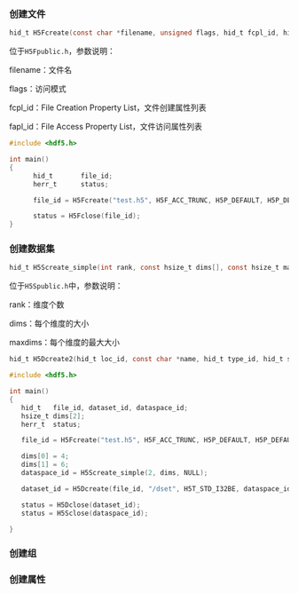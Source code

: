 ### 创建文件

```c
hid_t H5Fcreate(const char *filename, unsigned flags, hid_t fcpl_id, hid_t fapl_id);
```

位于`H5Fpublic.h`，参数说明：

filename：文件名

flags：访问模式

fcpl_id：File Creation Property List，文件创建属性列表

fapl_id：File Access Property List，文件访问属性列表

```c
#include <hdf5.h>

int main() 
{
      hid_t       file_id;
      herr_t      status;

      file_id = H5Fcreate("test.h5", H5F_ACC_TRUNC, H5P_DEFAULT, H5P_DEFAULT);

      status = H5Fclose(file_id);
}
```

### 创建数据集

```c
hid_t H5Screate_simple(int rank, const hsize_t dims[], const hsize_t maxdims[]);
```

位于`H5Spublic.h`中，参数说明：

rank：维度个数

dims：每个维度的大小

maxdims：每个维度的最大大小

```c
hid_t H5Dcreate2(hid_t loc_id, const char *name, hid_t type_id, hid_t space_id, hid_t lcpl_id, hid_t dcpl_id, hid_t dapl_id);
```





```c
#include <hdf5.h>

int main()
{
   hid_t   file_id, dataset_id, dataspace_id;
   hsize_t dims[2];
   herr_t  status;

   file_id = H5Fcreate("test.h5", H5F_ACC_TRUNC, H5P_DEFAULT, H5P_DEFAULT);

   dims[0] = 4;
   dims[1] = 6;
   dataspace_id = H5Screate_simple(2, dims, NULL);

   dataset_id = H5Dcreate(file_id, "/dset", H5T_STD_I32BE, dataspace_id, H5P_DEFAULT, H5P_DEFAULT, H5P_DEFAULT);

   status = H5Dclose(dataset_id);
   status = H5Sclose(dataspace_id);

}
```

### 创建组

### 创建属性


